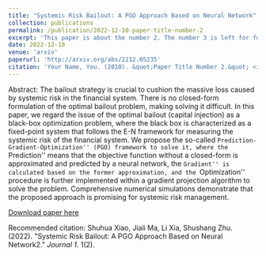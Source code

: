 ```yaml
---
title: "Systemic Risk Bailout: A PGO Approach Based on Neural Network"
collection: publications
permalink: /publication/2022-12-10-paper-title-number-2
excerpt: 'This paper is about the number 2. The number 3 is left for future work.'
date: 2022-12-10
venue: 'arxiv'
paperurl: 'http://arxiv.org/abs/2212.05235'
citation: 'Your Name, You. (2010). &quot;Paper Title Number 2.&quot; <i>Journal 1</i>. 1(2).'
---
```

Abstract: The bailout strategy is crucial to cushion the massive loss caused by systemic risk in the financial system. There is no closed-form formulation of the optimal bailout problem, making solving it difficult. In this paper, we regard the issue of the optimal bailout (capital injection) as a black-box optimization problem, where the black box is characterized as a fixed-point system that follows the E-N framework for measuring the systemic risk of the financial system. We propose the so-called ``Prediction-Gradient-Optimization'' (PGO) framework to solve it, where the ``Prediction'' means that the objective function without a closed-form is approximated and predicted by a neural network, the ``Gradient'' is calculated based on the former approximation, and the ``Optimization'' procedure is further implemented within a gradient projection algorithm to solve the problem. Comprehensive numerical simulations demonstrate that the proposed approach is promising for systemic risk management.

[Download paper here](http://arxiv.org/abs/2212.05235)

Recommended citation: Shuhua Xiao, Jiali Ma, Li Xia, Shushang Zhu. (2022). "Systemic Risk Bailout: A PGO Approach Based on Neural Network2." <i>Journal 1</i>. 1(2).
